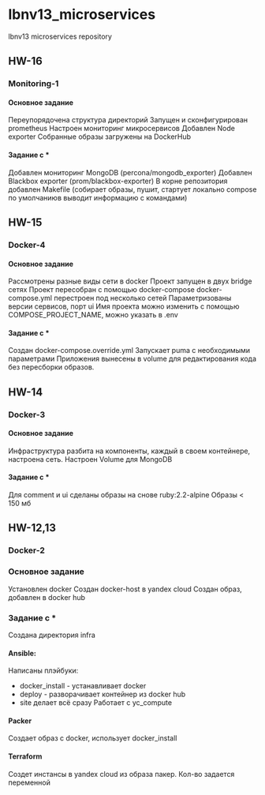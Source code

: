 # lbnv13_microservices
lbnv13 microservices repository

## HW-16
### Monitoring-1
#### Основное задание
Переупорядочена структура директорий
Запущен и сконфигурирован prometheus 
Настроен мониторинг микросервисов
Добавлен Node exporter
Собранные образы загружены на DockerHub
#### Задание с *
Добавлен мониторинг MongoDB (percona/mongodb_exporter)
Добавлен Blackbox exporter (prom/blackbox-exporter)
В корне репозитория добавлен Makefile (собирает образы, пушит, стартует локально compose 
по умолчаниюв выводит информацию с командами)

## HW-15
### Docker-4
#### Основное задание
Рассмотрены разные виды сети в docker
Проект запущен в двух bridge сетях
Проект пересобран с помощью docker-compose
docker-compose.yml перестроен под несколько сетей
Параметризованы версии сервисов, порт ui
Имя проекта можно изменить с помощью COMPOSE_PROJECT_NAME, можно указать в .env
#### Задание с *
Создан docker-compose.override.yml
Запускает puma с необходимыми параметрами
Приложения вынесены в volume для редактирования кода без пересборки образов.

## HW-14
### Docker-3
#### Основное задание
Инфраструктура разбита на компоненты, каждый в своем контейнере, настроена сеть.
Настроен Volume для MongoDB
#### Задание с *
Для comment и ui сделаны образы на снове ruby:2.2-alpine
Образы < 150 мб

## HW-12,13
### Docker-2
### Основное задание
Установлен docker
Создан docker-host в yandex cloud
Создан образ, добавлен в docker hub
### Задание с *
Создана директория infra
#### Ansible:
Написаны плэйбуки:
- docker_install - устанавливает docker
- deploy - разворачивает контейнер из docker hub
- site делает всё сразу
Работает с yc_compute
#### Packer
Создает образ c docker, использует docker_install
#### Terraform
Создет инстансы в yandex cloud из образа пакер. Кол-во задается переменной

